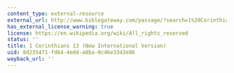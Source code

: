```yaml
---
content_type: external-resource
external_url: http://www.biblegateway.com/passage/?search=1%20Corinthians%2013&version=NIV
has_external_license_warning: true
license: https://en.wikipedia.org/wiki/All_rights_reserved
status: ''
title: 1 Corinthians 13 (New International Version)
uid: 8d235471-fd64-4edd-a8ba-0c46e3342e86
wayback_url: ''
---
```


